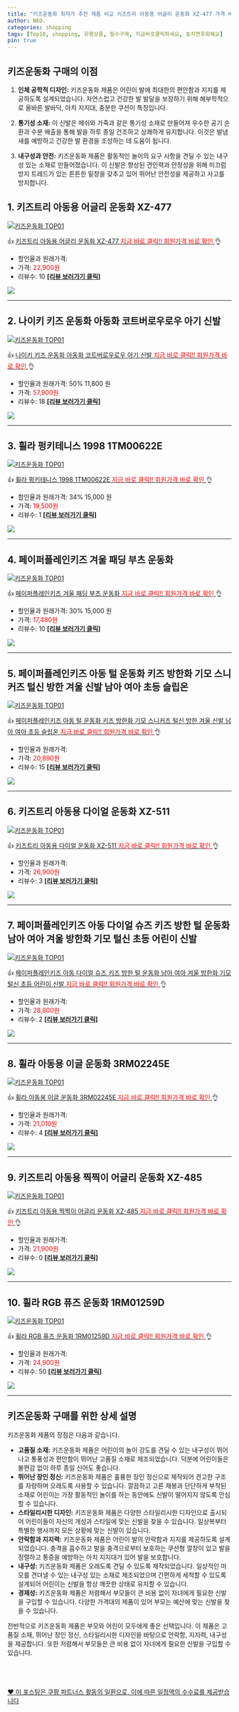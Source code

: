 ```yaml
---
title: "키즈운동화 최저가 추천 제품 비교 키즈트리 아동용 어글리 운동화 XZ-477 가격 비교 최저가장점"
author: NEO.
categories: shopping
tags: [Top10, shopping, 유행상품, 필수구매, 지금바로클릭하세요, 놓치면후회해요]
pin: true
---
```

## 키즈운동화 구매의 이점
1. **인체 공학적 디자인:** 키즈운동화 제품은 어린이 발에 최대한의 편안함과 지지를 제공하도록 설계되었습니다. 자연스럽고 건강한 발 발달을 보장하기 위해 해부학적으로 올바른 발바닥, 아치 지지대, 충분한 쿠션이 특징입니다.

2. **통기성 소재:** 이 신발은 메쉬와 가죽과 같은 통기성 소재로 만들어져 우수한 공기 순환과 수분 배출을 통해 발을 하루 종일 건조하고 상쾌하게 유지합니다. 이것은 발냄새를 예방하고 건강한 발 환경을 조성하는 데 도움이 됩니다.

3. **내구성과 안전:** 키즈운동화 제품은 활동적인 놀이의 요구 사항을 견딜 수 있는 내구성 있는 소재로 만들어졌습니다. 이 신발은 향상된 견인력과 안정성을 위해 미끄럼 방지 트레드가 있는 튼튼한 밑창을 갖추고 있어 뛰어난 안전성을 제공하고 사고를 방지합니다.

   

## 1. 키즈트리 아동용 어글리 운동화 XZ-477

[![키즈운동화 TOP01](https://thumbnail10.coupangcdn.com/thumbnails/remote/490x490ex/image/retail/images/4783135295057918-5a64bbb4-8cce-447e-84bd-bdf11eef3e0b.jpg)](https://link.coupang.com/re/AFFSDP?lptag=AF3617701&subid=GithubCoopas&pageKey=6500775442&traceid=V0-153&itemId=14311000862&vendorItemId=81555693769)


👍 [키즈트리 아동용 어글리 운동화 XZ-477 <font color=red> 지금 바로 클릭!! 회원가격 바로 확인 </font> ](https://link.coupang.com/re/AFFSDP?lptag=AF3617701&subid=GithubCoopas&pageKey=6500775442&traceid=V0-153&itemId=14311000862&vendorItemId=81555693769) 👌 


- 할인율과 원래가격: 
- 가격: <span style='color:red'>22,900원</span>
- 리뷰수: 10  [**[리뷰 보러가기 클릭]**](https://link.coupang.com/re/AFFSDP?lptag=AF3617701&subid=GithubCoopas&pageKey=6500775442&traceid=V0-153&itemId=14311000862&vendorItemId=81555693769)

[![](/discount_price.png)](https://link.coupang.com/re/AFFSDP?lptag=AF3617701&subid=GithubCoopas&pageKey=6500775442&traceid=V0-153&itemId=14311000862&vendorItemId=81555693769)

---


   

## 2. 나이키 키즈 운동화 아동화 코트버로우로우 아기 신발

[![키즈운동화 TOP01](https://thumbnail6.coupangcdn.com/thumbnails/remote/490x490ex/image/vendor_inventory/feb2/b745c8061837d1e01f7fcc067bc970d7726fecdc4c68dff18a81cfccb149.png)](https://link.coupang.com/re/AFFSDP?lptag=AF3617701&subid=GithubCoopas&pageKey=7760137653&traceid=V0-153&itemId=20924432568&vendorItemId=88069892511)


👍 [나이키 키즈 운동화 아동화 코트버로우로우 아기 신발 <font color=red> 지금 바로 클릭!! 회원가격 바로 확인 </font> ](https://link.coupang.com/re/AFFSDP?lptag=AF3617701&subid=GithubCoopas&pageKey=7760137653&traceid=V0-153&itemId=20924432568&vendorItemId=88069892511) 👌 


- 할인율과 원래가격: 50%  11,800   원
- 가격: <span style='color:red'>57,900원</span>
- 리뷰수: 18  [**[리뷰 보러가기 클릭]**](https://link.coupang.com/re/AFFSDP?lptag=AF3617701&subid=GithubCoopas&pageKey=7760137653&traceid=V0-153&itemId=20924432568&vendorItemId=88069892511)

[![](/discount_price.png)](https://link.coupang.com/re/AFFSDP?lptag=AF3617701&subid=GithubCoopas&pageKey=7760137653&traceid=V0-153&itemId=20924432568&vendorItemId=88069892511)

---


   

## 3. 휠라 펑키테니스 1998 1TM00622E

[![키즈운동화 TOP01](https://thumbnail8.coupangcdn.com/thumbnails/remote/490x490ex/image/retail/images/470013562652114-424880f1-9255-4217-ba24-22b8d71fe1b3.jpg)](https://link.coupang.com/re/AFFSDP?lptag=AF3617701&subid=GithubCoopas&pageKey=6331037089&traceid=V0-153&itemId=13227161735&vendorItemId=80485325534)


👍 [휠라 펑키테니스 1998 1TM00622E <font color=red> 지금 바로 클릭!! 회원가격 바로 확인 </font> ](https://link.coupang.com/re/AFFSDP?lptag=AF3617701&subid=GithubCoopas&pageKey=6331037089&traceid=V0-153&itemId=13227161735&vendorItemId=80485325534) 👌 


- 할인율과 원래가격: 34%  15,000   원
- 가격: <span style='color:red'>19,500원</span>
- 리뷰수: 1  [**[리뷰 보러가기 클릭]**](https://link.coupang.com/re/AFFSDP?lptag=AF3617701&subid=GithubCoopas&pageKey=6331037089&traceid=V0-153&itemId=13227161735&vendorItemId=80485325534)

[![](/discount_price.png)](https://link.coupang.com/re/AFFSDP?lptag=AF3617701&subid=GithubCoopas&pageKey=6331037089&traceid=V0-153&itemId=13227161735&vendorItemId=80485325534)

---


   

## 4. 페이퍼플레인키즈 겨울 패딩 부츠 운동화

[![키즈운동화 TOP01](https://thumbnail9.coupangcdn.com/thumbnails/remote/490x490ex/image/vendor_inventory/161b/ea374f36d1c1ebd781970c2f359c0d57d06348b1ef88a71a1a2a40dc7661.jpg)](https://link.coupang.com/re/AFFSDP?lptag=AF3617701&subid=GithubCoopas&pageKey=6146829266&traceid=V0-153&itemId=11835508842&vendorItemId=78883656185)


👍 [페이퍼플레인키즈 겨울 패딩 부츠 운동화 <font color=red> 지금 바로 클릭!! 회원가격 바로 확인 </font> ](https://link.coupang.com/re/AFFSDP?lptag=AF3617701&subid=GithubCoopas&pageKey=6146829266&traceid=V0-153&itemId=11835508842&vendorItemId=78883656185) 👌 


- 할인율과 원래가격: 30%  15,000   원
- 가격: <span style='color:red'>17,480원</span>
- 리뷰수: 10  [**[리뷰 보러가기 클릭]**](https://link.coupang.com/re/AFFSDP?lptag=AF3617701&subid=GithubCoopas&pageKey=6146829266&traceid=V0-153&itemId=11835508842&vendorItemId=78883656185)

[![](/discount_price.png)](https://link.coupang.com/re/AFFSDP?lptag=AF3617701&subid=GithubCoopas&pageKey=6146829266&traceid=V0-153&itemId=11835508842&vendorItemId=78883656185)

---


   

## 5. 페이퍼플레인키즈 아동 털 운동화 키즈 방한화 기모 스니커즈 털신 방한 겨울 신발 남아 여아 초등 슬립온

[![키즈운동화 TOP01](https://thumbnail10.coupangcdn.com/thumbnails/remote/490x490ex/image/vendor_inventory/8328/ad727af66f1812f3047fddea965e0c3d8d90896493ef9704f3c92db9e219.jpg)](https://link.coupang.com/re/AFFSDP?lptag=AF3617701&subid=GithubCoopas&pageKey=7600959004&traceid=V0-153&itemId=20106570029&vendorItemId=87201496081)


👍 [페이퍼플레인키즈 아동 털 운동화 키즈 방한화 기모 스니커즈 털신 방한 겨울 신발 남아 여아 초등 슬립온 <font color=red> 지금 바로 클릭!! 회원가격 바로 확인 </font> ](https://link.coupang.com/re/AFFSDP?lptag=AF3617701&subid=GithubCoopas&pageKey=7600959004&traceid=V0-153&itemId=20106570029&vendorItemId=87201496081) 👌 


- 할인율과 원래가격: 
- 가격: <span style='color:red'>20,890원</span>
- 리뷰수: 15  [**[리뷰 보러가기 클릭]**](https://link.coupang.com/re/AFFSDP?lptag=AF3617701&subid=GithubCoopas&pageKey=7600959004&traceid=V0-153&itemId=20106570029&vendorItemId=87201496081)

[![](/discount_price.png)](https://link.coupang.com/re/AFFSDP?lptag=AF3617701&subid=GithubCoopas&pageKey=7600959004&traceid=V0-153&itemId=20106570029&vendorItemId=87201496081)

---


   

## 6. 키즈트리 아동용 다이얼 운동화 XZ-511

[![키즈운동화 TOP01](https://thumbnail8.coupangcdn.com/thumbnails/remote/490x490ex/image/retail/images/2023/08/09/16/2/3f8c724d-973b-432f-a591-f47ad7cbddfe.jpg)](https://link.coupang.com/re/AFFSDP?lptag=AF3617701&subid=GithubCoopas&pageKey=7515457113&traceid=V0-153&itemId=19701081337&vendorItemId=86830554982)


👍 [키즈트리 아동용 다이얼 운동화 XZ-511 <font color=red> 지금 바로 클릭!! 회원가격 바로 확인 </font> ](https://link.coupang.com/re/AFFSDP?lptag=AF3617701&subid=GithubCoopas&pageKey=7515457113&traceid=V0-153&itemId=19701081337&vendorItemId=86830554982) 👌 


- 할인율과 원래가격: 
- 가격: <span style='color:red'>26,900원</span>
- 리뷰수: 3  [**[리뷰 보러가기 클릭]**](https://link.coupang.com/re/AFFSDP?lptag=AF3617701&subid=GithubCoopas&pageKey=7515457113&traceid=V0-153&itemId=19701081337&vendorItemId=86830554982)

[![](/discount_price.png)](https://link.coupang.com/re/AFFSDP?lptag=AF3617701&subid=GithubCoopas&pageKey=7515457113&traceid=V0-153&itemId=19701081337&vendorItemId=86830554982)

---


   

## 7. 페이퍼플레인키즈 아동 다이얼 슈즈 키즈 방한 털 운동화 남아 여아 겨울 방한화 기모 털신 초등 어린이 신발

[![키즈운동화 TOP01](https://thumbnail10.coupangcdn.com/thumbnails/remote/490x490ex/image/vendor_inventory/8163/ca753353da9be8089c000f89d1c9b6315b4420c9481d44c0463331426676.jpg)](https://link.coupang.com/re/AFFSDP?lptag=AF3617701&subid=GithubCoopas&pageKey=7615427354&traceid=V0-153&itemId=20178395683&vendorItemId=87270194402)


👍 [페이퍼플레인키즈 아동 다이얼 슈즈 키즈 방한 털 운동화 남아 여아 겨울 방한화 기모 털신 초등 어린이 신발 <font color=red> 지금 바로 클릭!! 회원가격 바로 확인 </font> ](https://link.coupang.com/re/AFFSDP?lptag=AF3617701&subid=GithubCoopas&pageKey=7615427354&traceid=V0-153&itemId=20178395683&vendorItemId=87270194402) 👌 


- 할인율과 원래가격: 
- 가격: <span style='color:red'>28,800원</span>
- 리뷰수: 2  [**[리뷰 보러가기 클릭]**](https://link.coupang.com/re/AFFSDP?lptag=AF3617701&subid=GithubCoopas&pageKey=7615427354&traceid=V0-153&itemId=20178395683&vendorItemId=87270194402)

[![](/discount_price.png)](https://link.coupang.com/re/AFFSDP?lptag=AF3617701&subid=GithubCoopas&pageKey=7615427354&traceid=V0-153&itemId=20178395683&vendorItemId=87270194402)

---


   

## 8. 휠라 아동용 이글 운동화 3RM02245E

[![키즈운동화 TOP01](https://thumbnail8.coupangcdn.com/thumbnails/remote/490x490ex/image/retail/images/3575993268286744-ab266a4f-4543-41f9-9757-cdb4a608d6b5.png)](https://link.coupang.com/re/AFFSDP?lptag=AF3617701&subid=GithubCoopas&pageKey=6525322496&traceid=V0-153&itemId=14474397971&vendorItemId=81717691075)


👍 [휠라 아동용 이글 운동화 3RM02245E <font color=red> 지금 바로 클릭!! 회원가격 바로 확인 </font> ](https://link.coupang.com/re/AFFSDP?lptag=AF3617701&subid=GithubCoopas&pageKey=6525322496&traceid=V0-153&itemId=14474397971&vendorItemId=81717691075) 👌 


- 할인율과 원래가격: 
- 가격: <span style='color:red'>21,010원</span>
- 리뷰수: 4  [**[리뷰 보러가기 클릭]**](https://link.coupang.com/re/AFFSDP?lptag=AF3617701&subid=GithubCoopas&pageKey=6525322496&traceid=V0-153&itemId=14474397971&vendorItemId=81717691075)

[![](/discount_price.png)](https://link.coupang.com/re/AFFSDP?lptag=AF3617701&subid=GithubCoopas&pageKey=6525322496&traceid=V0-153&itemId=14474397971&vendorItemId=81717691075)

---


   

## 9. 키즈트리 아동용 찍찍이 어글리 운동화 XZ-485

[![키즈운동화 TOP01](https://thumbnail8.coupangcdn.com/thumbnails/remote/490x490ex/image/retail/images/2022/08/25/18/3/dd27f1ef-e7a0-4b45-9d43-c005fc0c062c.jpg)](https://link.coupang.com/re/AFFSDP?lptag=AF3617701&subid=GithubCoopas&pageKey=6732372781&traceid=V0-153&itemId=15690015719&vendorItemId=82904857280)


👍 [키즈트리 아동용 찍찍이 어글리 운동화 XZ-485 <font color=red> 지금 바로 클릭!! 회원가격 바로 확인 </font> ](https://link.coupang.com/re/AFFSDP?lptag=AF3617701&subid=GithubCoopas&pageKey=6732372781&traceid=V0-153&itemId=15690015719&vendorItemId=82904857280) 👌 


- 할인율과 원래가격: 
- 가격: <span style='color:red'>21,900원</span>
- 리뷰수: 0  [**[리뷰 보러가기 클릭]**](https://link.coupang.com/re/AFFSDP?lptag=AF3617701&subid=GithubCoopas&pageKey=6732372781&traceid=V0-153&itemId=15690015719&vendorItemId=82904857280)

[![](/discount_price.png)](https://link.coupang.com/re/AFFSDP?lptag=AF3617701&subid=GithubCoopas&pageKey=6732372781&traceid=V0-153&itemId=15690015719&vendorItemId=82904857280)

---


   

## 10. 휠라 RGB 퓨즈 운동화 1RM01259D

[![키즈운동화 TOP01](https://thumbnail9.coupangcdn.com/thumbnails/remote/490x490ex/image/rs_quotation_api/czkiwvhi/33193feed28e474886df9a8fd6d9bf14.jpg)](https://link.coupang.com/re/AFFSDP?lptag=AF3617701&subid=GithubCoopas&pageKey=6329093451&traceid=V0-153&itemId=13242329457&vendorItemId=80500288895)


👍 [휠라 RGB 퓨즈 운동화 1RM01259D <font color=red> 지금 바로 클릭!! 회원가격 바로 확인 </font> ](https://link.coupang.com/re/AFFSDP?lptag=AF3617701&subid=GithubCoopas&pageKey=6329093451&traceid=V0-153&itemId=13242329457&vendorItemId=80500288895) 👌 


- 할인율과 원래가격: 
- 가격: <span style='color:red'>24,900원</span>
- 리뷰수: 50  [**[리뷰 보러가기 클릭]**](https://link.coupang.com/re/AFFSDP?lptag=AF3617701&subid=GithubCoopas&pageKey=6329093451&traceid=V0-153&itemId=13242329457&vendorItemId=80500288895)

[![](/discount_price.png)](https://link.coupang.com/re/AFFSDP?lptag=AF3617701&subid=GithubCoopas&pageKey=6329093451&traceid=V0-153&itemId=13242329457&vendorItemId=80500288895)

---
## 키즈운동화 구매를 위한 상세 설명
키즈운동화 제품의 장점은 다음과 같습니다.

* **고품질 소재:** 키즈운동화 제품은 어린이의 놀이 강도를 견딜 수 있는 내구성이 뛰어나고 통풍성과 편안함이 뛰어난 고품질 소재로 제조되었습니다. 덕분에 어린이들은 불편감 없이 하루 종일 신어도 좋습니다.
* **뛰어난 장인 정신:** 키즈운동화 제품은 훌륭한 장인 정신으로 제작되어 견고한 구조를 자랑하며 오래도록 사용할 수 있습니다. 깔끔하고 고른 재봉과 단단하게 부착된 소재로 어린이는 가장 활동적인 놀이를 하는 동안에도 신발이 떨어지지 않도록 안심할 수 있습니다.
* **스타일리시한 디자인:** 키즈운동화 제품은 다양한 스타일리시한 디자인으로 출시되어 어린이들이 자신의 개성과 스타일에 맞는 신발을 찾을 수 있습니다. 일상복부터 특별한 행사까지 모든 상황에 맞는 신발이 있습니다.
* **안락함과 지지력:** 키즈운동화 제품은 어린이 발의 안락함과 지지를 제공하도록 설계되었습니다. 충격을 흡수하고 발을 충격으로부터 보호하는 쿠션형 깔창이 있고 발을 정렬하고 통증을 예방하는 아치 지지대가 있어 발을 보호합니다.
* **내구성:** 키즈운동화 제품은 오래도록 견딜 수 있도록 제작되었습니다. 일상적인 마모를 견뎌낼 수 있는 내구성 있는 소재로 제조되었으며 간편하게 세척할 수 있도록 설계되어 어린이는 신발을 항상 깨끗한 상태로 유지할 수 있습니다.
* **경제성:** 키즈운동화 제품은 저렴해서 부모들이 큰 비용 없이 자녀에게 필요한 신발을 구입할 수 있습니다. 다양한 가격대의 제품이 있어 부모는 예산에 맞는 신발을 찾을 수 있습니다.

전반적으로 키즈운동화 제품은 부모와 어린이 모두에게 좋은 선택입니다. 이 제품은 고품질 소재, 뛰어난 장인 정신, 스타일리시한 디자인을 바탕으로 안락함, 지지력, 내구성을 제공합니다. 또한 저렴해서 부모들은 큰 비용 없이 자녀에게 필요한 신발을 구입할 수 있습니다.<br><br><br><br><br> [ ❤  이 포스팅은 쿠팡 파트너스 활동의 일환으로, 이에 따른 일정액의 수수료를 제공받습니다](https://link.coupang.com/a/bcEFyh)
